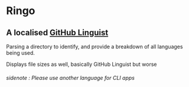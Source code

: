 # Ringo

## A localised [GitHub Linguist](https://github.com/github-linguist/linguist/)

Parsing a directory to identify, and provide a breakdown of all languages being used.

Displays file sizes as well, basically GitHub Linguist but worse

###### sidenote : Please use another language for CLI apps
